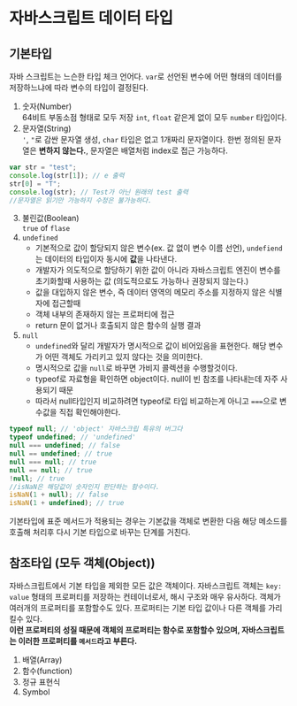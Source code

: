 # 자바스크립트 데이터 타입

## 기본타입

자바 스크립트는 느슨한 타입 체크 언어다. `var`로 선언된 변수에 어떤 형태의 데이터를 저장하느냐에 따라 변수의 타입이 결정된다.

1. 숫자(Number)  
   64비트 부동소점 형태로 모두 저장 `int`, `float` 같은게 없이 모두 `number` 타입이다.
2. 문자열(String)  
   `'`, `"`로 감싼 문자열 생성, `char` 타입은 없고 1개짜리 문자열이다. 한번 정의된 문자열은 **변하지 않는다.**, 문자열은 배열처럼 index로 접근 가능하다.

```js
var str = "test";
console.log(str[1]); // e 출력
str[0] = "T";
console.log(str); // Test가 아닌 원래의 test 출력
//문자열은 읽기만 가능하지 수정은 불가능하다.
```

3. 불린값(Boolean)  
   `true` of `flase`
4. `undefined`
   - 기본적으로 값이 할당되지 않은 변수(ex. 값 없이 변수 이름 선언), `undefiend`는 데이터의 타입이자 동시에 **값**을 나타낸다.
   - 개발자가 의도적으로 할당하기 위한 값이 아니라 자바스크립트 엔진이 변수를 초기화할때 사용하는 값 (의도적으로도 가능하나 권장되지 않는다.)
   - 값을 대입하지 않은 변수, 즉 데이터 영역의 메모리 주소를 지정하지 않은 식별자에 접근할때
   - 객체 내부의 존재하지 않는 프로퍼티에 접근
   - return 문이 없거나 호출되지 않은 함수의 실행 결과
5. `null`
   - `undefined`와 달리 개발자가 명시적으로 값이 비어있음을 표현한다. 해당 변수가 어떤 객체도 가리키고 있지 않다는 것을 의미한다.
   - 명시적으로 값을 `null`로 바꾸면 가비지 콜렉션을 수행할것이다.
   - typeof로 자료형을 확인하면 object이다. null이 빈 참조를 나타내는데 자주 사용되기 때문
   - 따라서 null타입인지 비교하려면 typeof로 타입 비교하는게 아니고 `===`으로 변수값을 직접 확인해야한다.

```js
typeof null; // 'object' 자바스크립 특유의 버그다
typeof undefined; // 'undefined'
null === undefined; // false
null == undefined; // true
null === null; // true
null == null; // true
!null; // true
//isNaN은 해당값이 숫자인지 판단하는 함수이다.
isNaN(1 + null); // false
isNaN(1 + undefined); // true
```

기본타입에 표준 메서드가 적용되는 경우는 기본값을 객체로 변환한 다음 해당 메소드를 호출해 처리후 다시 기본 타입으로 바꾸는 단계를 거친다.

## 참조타입 (모두 객체(Object))

자바스크립트에서 기본 타입을 제외한 모든 값은 객체이다. 자바스크립트 객체는 `key: value` 형태의 프로퍼티를 저장하는 컨테이너로서, 해시 구조와 매우 유사하다. 객체가 여러개의 프로퍼티를 포함할수도 있다. 프로퍼티는 기본 타입 값이나 다른 객체를 가리킬수 있다.  
 **이런 프로퍼티의 성질 때문에 객체의 프로퍼티는 함수로 포함할수 있으며, 자바스크립트는 이러한 프로퍼티를 `메서드`라고 부른다.**

1. 배열(Array)
2. 함수(function)
3. 정규 표현식
4. Symbol
